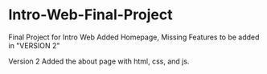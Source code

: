 # Intro-Web-Final-Project
Final Project for Intro Web
Added Homepage, Missing Features to be added in "VERSION 2"

Version 2
Added the about page with html, css, and js. 

